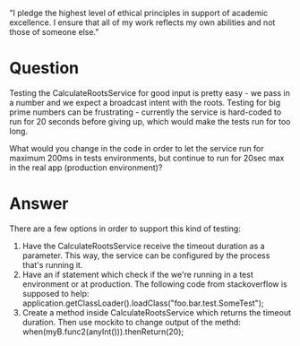 "I pledge the highest level of ethical principles in support of academic excellence.  I ensure that all of my work reflects my own abilities and not those of someone else."

Question
=========

Testing the CalculateRootsService for good input is pretty easy - we pass in a number and we expect a broadcast intent with the roots.
Testing for big prime numbers can be frustrating - currently the service is hard-coded to run for 20 seconds before giving up, which would make the tests run for too long.

What would you change in the code in order to let the service run for maximum 200ms in tests environments, but continue to run for 20sec max in the real app (production environment)?

Answer
======

There are a few options in order to support this kind of testing:
1. Have the CalculateRootsService receive the timeout duration as a parameter. This way, the service
   can be configured by the process that's running it.
2. Have an if statement which check if the we're running in a test environment or at production.
   The following code from stackoverflow is supposed to help:
   application.getClassLoader().loadClass("foo.bar.test.SomeTest");
3. Create a method inside CalculateRootsService which returns the timeout duration. Then use mockito
   to change output of the methd: when(myB.func2(anyInt())).thenReturn(20);